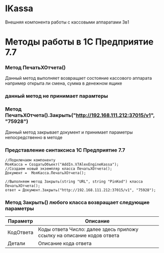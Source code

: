 # IKassa
Внешняя компонента работы с кассовыми аппаратами 3в1

# Методы работы в 1С Предприятие 7.7

### Метод  ПечатьХОтчета()

Данный метод выполняет возвращает состояние кассового аппарата 
например открыта ли смена, сумма в денежном ящике

### данный метод не принимает парамтеры

### Метод  ПечатьХОтчета().Закрыть("http://192.168.111.212:37015/v1", "75928")
Данный метод закрывает документ и принимает параметры непосредственно в методе 

### Представление синтаксиса 1С Предприятие 7.7

```1C
//Подключаем компоненту
МояКасса = СоздатьОбъект("AddIn.V7AlexEngineKassa");
//Создаем новый экземпляр класса ПечатьХОтчета();	
Документ =  МояКасса.ПечатьХОтчета();

//Выполняем метод Закрыть(string "URL", string "PinKod") класса ПечатьХОтчета();
ответ = Документ.Закрыть("http://192.168.111.212:37015/v1", "75928");

```

### Метод Закрыть() любого класса возвращает следующие параметры

Параметр | Описание
---|---
КодОтвета | Коды ответа Число: далее здесь приложу ссылку на описание кодов ответа 
Детали |  Описание кода ответа 
